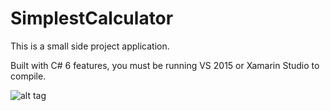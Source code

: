 # SimplestCalculator
This is a small side project application.

Built with C# 6 features, you must be running VS 2015 or Xamarin Studio to compile.

![alt tag](https://cloud.githubusercontent.com/assets/8529024/21973999/2c144e34-db92-11e6-9ef5-007934c67129.png) 

